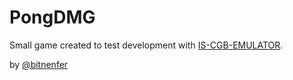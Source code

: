 PongDMG
=======

Small game created to test development with [IS-CGB-EMULATOR](http://devkits.handheldmuseum.com/IS-CGB-EMU/index.htm).

by [@bitnenfer](https://twitter.com/bitnenfer/)


